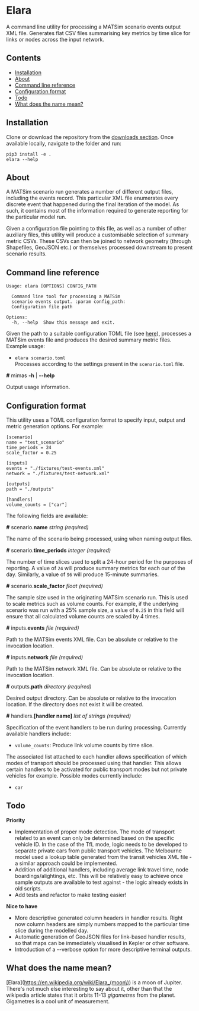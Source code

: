 # Elara

A command line utility for processing a MATSim scenario events output XML file. Generates flat CSV files summarising key metrics by time slice for links or nodes across the input network. 

## Contents
* [Installation](#markdown-header-installation)
* [About](#markdown-header-about)
* [Command line reference](#markdown-header-command-line-reference)
* [Configuration format](#markdown-header-configuration-format)
* [Todo](#markdown-header-todo)
* [What does the name mean?](#markdown-header-what-does-the-name-mean)

## Installation
Clone or download the repository from the [downloads section](https://bitbucket.org/arupdigital/elara/downloads/). Once available locally, navigate to the folder and run:
```
pip3 install -e .
elara --help
```

## About
A MATSim scenario run generates a number of different output files, including the events record. This particular XML file enumerates every discrete event that happened during the final iteration of the model. As such, it contains most of the information required to generate reporting for the particular model run. 

Given a configuration file pointing to this file, as well as a number of other auxiliary files, this utility will produce a customisable selection of summary metric CSVs. These CSVs can then be joined to network geometry (through Shapefiles, GeoJSON etc.) or themselves processed downstream to present scenario results. 

## Command line reference
```
Usage: elara [OPTIONS] CONFIG_PATH

  Command line tool for processing a MATSim
  scenario events output. :param config_path:
  Configuration file path

Options:
  -h, --help  Show this message and exit.
```

Given the path to a suitable configuration TOML file (see [here](#markdown-header-configuration-format)), processes a MATSim events file and produces the desired summary metric files. Example usage:

* ``elara scenario.toml``  
Processes according to the settings present in the ``scenario.toml`` file.

**#** mimas **-h** | **--help**

Output usage information.

## Configuration format
This utility uses a TOML configuration format to specify input, output and metric generation options. For example:
```
[scenario]
name = "test_scenario"
time_periods = 24
scale_factor = 0.25

[inputs]
events = "./fixtures/test-events.xml"
network = "./fixtures/test-network.xml"

[outputs]
path = "./outputs"

[handlers]
volume_counts = ["car"]
```

The following fields are available:

**#** scenario.**name** *string* *(required)*

The name of the scenario being processed, using when naming output files.

**#** scenario.**time_periods** *integer* *(required)*

The number of time slices used to split a 24-hour period for the purposes of reporting. A value of ``24`` will produce summary metrics for each our of the day. Similarly, a value of ``96`` will produce 15-minute summaries.

**#** scenario.**scale_factor** *float* *(required)*

The sample size used in the originating MATSim scenario run. This is used to scale metrics such as volume counts. For example, if the underlying scenario was run with a 25% sample size, a value of ``0.25`` in this field will ensure that all calculated volume counts are scaled by 4 times.

**#** inputs.**events** *file* *(required)*

Path to the MATSim events XML file. Can be absolute or relative to the invocation location.

**#** inputs.**network** *file* *(required)*

Path to the MATSim network XML file. Can be absolute or relative to the invocation location.

**#** outputs.**path** *directory* *(required)*

Desired output directory. Can be absolute or relative to the invocation location. If the directory does not exist it will be created.

**#** handlers.**[handler name]** *list of strings* *(required)*

Specification of the event handlers to be run during processing. Currently available handlers include:

* ``volume_counts``: Produce link volume counts by time slice.

The associated list attached to each handler allows specification of which modes of transport should be processed using that handler. This allows certain handlers to be activated for public transport modes but not private vehicles for example. Possible modes currently include:

* ``car``

## Todo

**Priority**

* Implementation of proper mode detection. The mode of transport related to an event can only be determined based on the specific vehicle ID. In the case of the TfL mode, logic needs to be developed to separate private cars from public transport vehicles. The Melbourne model used a lookup table generated from the transit vehicles XML file - a similar approach could be implemented.
* Addition of additional handlers, including average link travel time, node boardings/alightings, etc. This will be relatively easy to achieve once sample outputs are available to test against - the logic already exists in old scripts. 
* Add tests and refactor to make testing easier! 

**Nice to have**

* More descriptive generated column headers in handler results. Right now column headers are simply numbers mapped to the particular time slice during the modelled day. 
* Automatic generation of GeoJSON files for link-based handler results, so that maps can be immediately visualised in Kepler or other software. 
* Introduction of a --verbose option for more descriptive terminal outputs.

## What does the name mean?
[Elara](https://en.wikipedia.org/wiki/Elara_(moon\)) is a moon of Jupiter. There's not much else interesting to say about it, other than that the wikipedia article states that it orbits 11-13 *gigametres* from the planet. Gigametres is a cool unit of measurement. 
